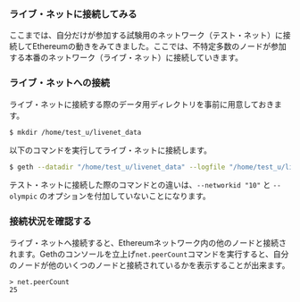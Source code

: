### ライブ・ネットに接続してみる

ここまでは、自分だけが参加する試験用のネットワーク（テスト・ネット）に接続してEthereumの動きをみてきました。ここでは、不特定多数のノードが参加する本番のネットワーク（ライブ・ネット）に接続していきます。

### ライブ・ネットへの接続
ライブ・ネットに接続する際のデータ用ディレクトリを事前に用意しておきます。
```plain
$ mkdir /home/test_u/livenet_data
```
以下のコマンドを実行してライブ・ネットに接続します。
```bash
$ geth --datadir "/home/test_u/livenet_data" --logfile "/home/test_u/livenet_data/geth_01.log" 2>> /home/test_u/livenet_data/e01.log &
```
テスト・ネットに接続した際のコマンドとの違いは、`--networkid "10"` と `--olympic` のオプションを付加していないことになります。

### 接続状況を確認する
ライブ・ネットへ接続すると、Ethereumネットワーク内の他のノードと接続されます。Gethのコンソールを立上げ`net.peerCount`コマンドを実行すると、自分のノードが他のいくつのノードと接続されているかを表示することが出来ます。
```
> net.peerCount
25
```
